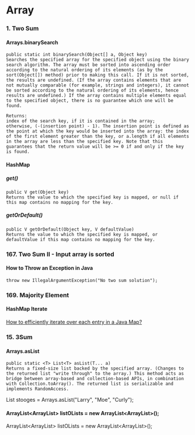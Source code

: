 # Array

### 1. Two Sum
#### Arrays.binarySearch
```
public static int binarySearch(Object[] a, Object key)
Searches the specified array for the specified object using the binary search algorithm. The array must be sorted into ascending order according to the natural ordering of its elements (as by the sort(Object[]) method) prior to making this call. If it is not sorted, the results are undefined. (If the array contains elements that are not mutually comparable (for example, strings and integers), it cannot be sorted according to the natural ordering of its elements, hence results are undefined.) If the array contains multiple elements equal to the specified object, there is no guarantee which one will be found.  

Returns:
index of the search key, if it is contained in the array;   
otherwise, (-(insertion point) - 1). The insertion point is defined as the point at which the key would be inserted into the array: the index of the first element greater than the key, or a.length if all elements in the array are less than the specified key. Note that this guarantees that the return value will be >= 0 if and only if the key is found.  

```

#### HashMap
##### get()
```
public V get(Object key)  
Returns the value to which the specified key is mapped, or null if this map contains no mapping for the key.
```

##### getOrDefault()
```
public V getOrDefault(Object key, V defaultValue)   
Returns the value to which the specified key is mapped, or defaultValue if this map contains no mapping for the key.
```

### 167. Two Sum II - Input array is sorted  
#### How to Throw an Exception in Java  

```
throw new IllegalArgumentException("No two sum solution");
```

### 169. Majority Element  
#### HashMap Iterate
[How to efficiently iterate over each entry in a Java Map?](https://stackoverflow.com/questions/46898/how-to-efficiently-iterate-over-each-entry-in-a-java-map)  


### 15. 3Sum
#### Arrays.asList
```
public static <T> List<T> asList(T... a)
Returns a fixed-size list backed by the specified array. (Changes to the returned list "write through" to the array.) This method acts as bridge between array-based and collection-based APIs, in combination with Collection.toArray(). The returned list is serializable and implements RandomAccess.
```
List<String> stooges = Arrays.asList("Larry", "Moe", "Curly");
  
#### ArrayList<ArrayList<String>> listOLists = new ArrayList<ArrayList<String>>();
ArrayList<ArrayList<String>> listOLists = new ArrayList<ArrayList<String>>();  
    
